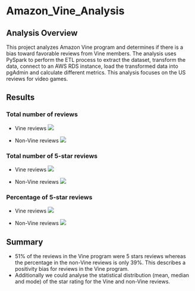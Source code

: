 # Amazon_Vine_Analysis

## Analysis Overview
This project analyzes Amazon Vine program and determines if there is a bias toward favorable reviews from Vine members.
The analysis uses PySpark to perform the ETL process to extract the dataset, transform the data, connect to an AWS RDS instance, load the transformed data into pgAdmin and calculate different metrics.
This analysis focuses on the US reviews for video games.

## Results
### Total number of reviews
- Vine reviews 
    <img src="https://user-images.githubusercontent.com/68669675/99216761-18d62180-279c-11eb-9190-f5af7b8039ad.png"> 


- Non-Vine reviews 
    <img src="https://user-images.githubusercontent.com/68669675/99216760-17a4f480-279c-11eb-87a8-733eb08893d7.png"> 


### Total number of 5-star reviews
- Vine reviews 
    <img src="https://user-images.githubusercontent.com/68669675/99217107-e678f400-279c-11eb-9523-a2f5ef938070.png"> 


- Non-Vine reviews 
    <img src="https://user-images.githubusercontent.com/68669675/99217109-e7118a80-279c-11eb-93e8-4ea595a723e2.png"> 
    

### Percentage of 5-star reviews
- Vine reviews 
    <img src="https://user-images.githubusercontent.com/68669675/99217345-77e86600-279d-11eb-89ce-5704117874da.png"> 

- Non-Vine reviews 
    <img src="https://user-images.githubusercontent.com/68669675/99217349-79199300-279d-11eb-826d-18001d7e6b68.png"> 


## Summary
- 51% of the reviews in the Vine program were 5 stars reviews whereas the percentage in the non-Vine reviews is only 39%. This describes a positivity bias for reviews in the Vine program.
- Additionally we could analyse the statistical distribution (mean, median and mode) of the star rating for the Vine and non-Vine reviews.
